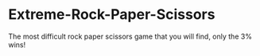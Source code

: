 # Extreme-Rock-Paper-Scissors
The most difficult rock paper scissors game that you will find, only the 3% wins!

